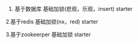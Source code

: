 1. 基于数据库
   基础加锁(悲观，乐观，insert)
   starter

2.基于redis
基础加锁(nx，red)
starter


3.基于zookeerper
基础加锁
starter
